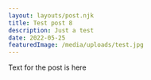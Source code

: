 ```yaml
---
layout: layouts/post.njk
title: Test post 8
description: Just a test
date: 2022-05-25
featuredImage: /media/uploads/test.jpg 
---
```


Text for the post is here